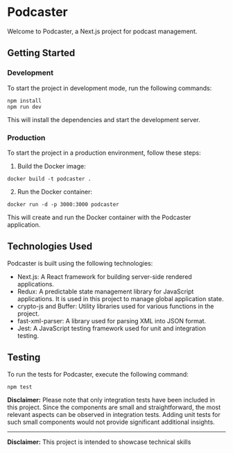 # Podcaster

Welcome to Podcaster, a Next.js project for podcast management.

## Getting Started

### Development

To start the project in development mode, run the following commands:

```shell
npm install
npm run dev
```

This will install the dependencies and start the development server.

### Production

To start the project in a production environment, follow these steps:

1. Build the Docker image:

```shell
docker build -t podcaster .
```

2. Run the Docker container:

```shell
docker run -d -p 3000:3000 podcaster
```

This will create and run the Docker container with the Podcaster application.

## Technologies Used

Podcaster is built using the following technologies:

- Next.js: A React framework for building server-side rendered applications.
- Redux: A predictable state management library for JavaScript applications. It is used in this project to manage global application state.
- crypto-js and Buffer: Utility libraries used for various functions in the project.
- fast-xml-parser: A library used for parsing XML into JSON format.
- Jest: A JavaScript testing framework used for unit and integration testing.

## Testing

To run the tests for Podcaster, execute the following command:

```shell
npm test
```

**Disclaimer:** Please note that only integration tests have been included in this project. Since the components are small and straightforward, the most relevant aspects can be observed in integration tests. Adding unit tests for such small components would not provide significant additional insights.

---

**Disclaimer:** This project is intended to showcase technical skills
